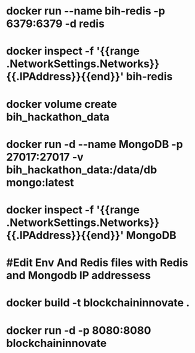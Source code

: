 # docker run --name bih-redis -p 6379:6379 -d redis
# docker inspect -f '{{range .NetworkSettings.Networks}}{{.IPAddress}}{{end}}' bih-redis
# docker volume create bih_hackathon_data
# docker run -d --name MongoDB -p 27017:27017 -v bih_hackathon_data:/data/db mongo:latest
# docker inspect -f '{{range .NetworkSettings.Networks}}{{.IPAddress}}{{end}}' MongoDB
# #Edit Env And Redis files with Redis and Mongodb IP addressess
# docker build -t blockchaininnovate .
# docker run -d -p 8080:8080 blockchaininnovate
